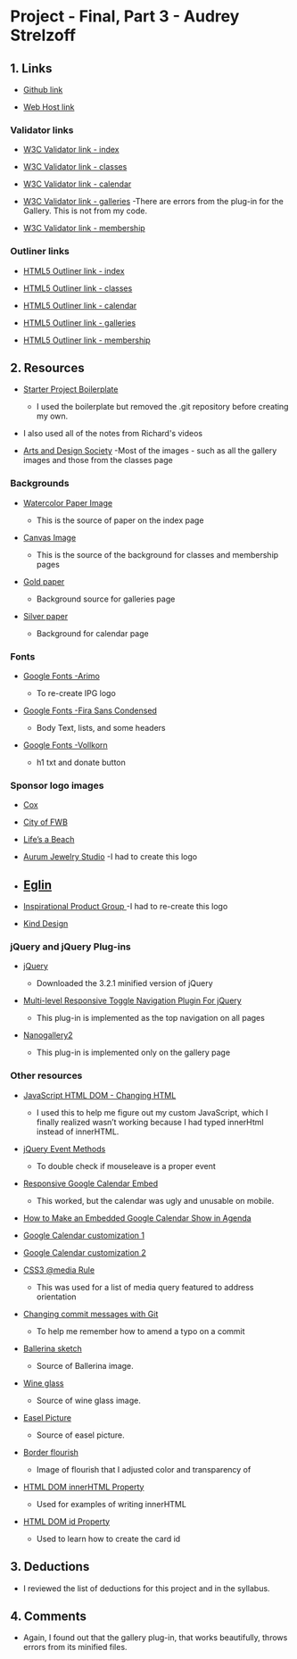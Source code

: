 # Project - Final, Part 3 - Audrey Strelzoff

## 1. Links

* [Github link](https://github.com/astrelzoff/project_final3_strelzoff_audrey)

* [Web Host link](http://www.strelzoffs.com/project_final3_strelzoff_audrey/)

### Validator links

* [W3C Validator link - index](http://validator.w3.org/unicorn/check?ucn_uri=www.strelzoffs.com%2Fproject_final3_strelzoff_audrey%2F&ucn_task=conformance#)

* [W3C Validator link - classes](http://validator.w3.org/unicorn/check?ucn_uri=www.strelzoffs.com%2Fproject_final3_strelzoff_audrey%2Fclasses.html&ucn_lang=en&ucn_task=conformance#)

* [W3C Validator link - calendar](http://validator.w3.org/unicorn/check?ucn_uri=www.strelzoffs.com%2Fproject_final3_strelzoff_audrey%2Fcalendar.html&ucn_lang=en&ucn_task=conformance#)

* [W3C Validator link - galleries](http://validator.w3.org/unicorn/check?ucn_uri=www.strelzoffs.com%2Fproject_final3_strelzoff_audrey%2Fgalleries.html&ucn_lang=en&ucn_task=conformance#)
    -There are errors from the plug-in for the Gallery. This is not from my code.

* [W3C Validator link - membership](http://validator.w3.org/unicorn/check?ucn_uri=www.strelzoffs.com%2Fproject_final3_strelzoff_audrey%2Fmembership.html&ucn_task=conformance#)

### Outliner links

* [HTML5 Outliner link - index](https://gsnedders.html5.org/outliner/process.py?url=http%3A%2F%2Fwww.strelzoffs.com%2Fproject_final3_strelzoff_audrey%2F)

* [HTML5 Outliner link - classes](https://gsnedders.html5.org/outliner/process.py?url=http%3A%2F%2Fwww.strelzoffs.com%2Fproject_final3_strelzoff_audrey%2Fclasses.html)

* [HTML5 Outliner link - calendar](https://gsnedders.html5.org/outliner/process.py?url=http%3A%2F%2Fwww.strelzoffs.com%2Fproject_final3_strelzoff_audrey%2Fcalendar.html)

* [HTML5 Outliner link - galleries](https://gsnedders.html5.org/outliner/process.py?url=http%3A%2F%2Fwww.strelzoffs.com%2Fproject_final3_strelzoff_audrey%2Fgalleries.html)

* [HTML5 Outliner link - membership](https://gsnedders.html5.org/outliner/process.py?url=http%3A%2F%2Fwww.strelzoffs.com%2Fproject_final3_strelzoff_audrey%2Fmembership.html)

## 2. Resources

* [Starter Project Boilerplate](https://github.com/richardkalehoff/UF-starter-project)
    - I used the boilerplate but removed the .git repository before creating my own.


* I also used all of the notes from Richard's videos

* [Arts and Design Society](http://artsdesignsociety.org/)
    -Most of the images - such as all the gallery images and those from the classes page

### Backgrounds

* [Watercolor Paper Image](http://creativity103.com/collections/Paper/fine_art_paper.jpg)
    - This is the source of paper on the index page

* [Canvas Image](https://d2d00szk9na1qq.cloudfront.net/Product/7c5ee04d-caeb-4aeb-8ac6-dd2134472f36/Images/Large_0403808.jpg)
    - This is the source of the background for classes and membership pages

* [Gold paper](https://www.hollanders.com/media/catalog/product/cache/1/image/9df78eab33525d08d6e5fb8d27136e95/b/l/blktsm2155_1_2.jpg  )
    - Background source for galleries page

* [Silver paper](https://www.hollanders.com/media/catalog/product/cache/1/image/9df78eab33525d08d6e5fb8d27136e95/b/l/blktsm2160_1_2.jpg)
    - Background for calendar page


### Fonts

* [Google Fonts -Arimo](https://fonts.google.com/?category=Sans+Serif&sort=alpha&selection.family=Arimo)
    - To re-create IPG logo

* [Google Fonts -Fira Sans Condensed](https://fonts.google.com/specimen/Fira+Sans+Condensed)
    - Body Text, lists, and some headers

* [Google Fonts -Vollkorn](https://fonts.google.com/specimen/Vollkorn)
    - h1 txt and donate button

### Sponsor logo images

* [Cox](https://locations.cox.com/fl/fort-walton-beach/99-eglin-pkwy-ne.html)

* [City of FWB](http://www.fwb.org/)

* [Life’s a Beach](https://lifesabeachllc.com/)

* [Aurum Jewelry Studio](https://aurumjewelrystudio.com/)
    -I had to create this logo

* [Eglin](https://www.eglinfcu.org/)
    -

* [Inspirational Product Group ](https://www.etsy.com/shop/InspirationalProduct)
    -I had to re-create this logo

* [Kind Design](https://kinddesignfineart.com/)

### jQuery and jQuery Plug-ins

* [jQuery](https://jquery.com/download/)
    - Downloaded the 3.2.1 minified version of jQuery

* [Multi-level Responsive Toggle Navigation Plugin For jQuery](https://www.jqueryscript.net/menu/Multi-level-Responsive-Toggle-Navigation-Plugin-For-jQuery.html)
    - This plug-in is implemented as the top navigation on all pages

* [Nanogallery2](https://nanogallery2.nanostudio.org/index.html)
    - This plug-in is implemented only on the gallery page

### Other resources

* [JavaScript HTML DOM - Changing HTML](https://www.w3schools.com/js/js_htmldom_html.asp)
    - I used this to help me figure out my custom JavaScript, which I finally realized wasn’t working because I had typed innerHtml instead of innerHTML.

* [jQuery Event Methods](https://www.w3schools.com/jquery/jquery_ref_events.asp)
    - To double check if mouseleave is a proper event

* [Responsive Google Calendar Embed ](https://codepen.io/profstein/pen/ozrbPJ)
    - This worked, but the calendar was ugly and unusable on mobile.

* [How to Make an Embedded Google Calendar Show in Agenda](http://smallbusiness.chron.com/make-embedded-google-calendar-show-agenda-28685.html)

* [Google Calendar customization 1](https://calendar.google.com/calendar/embed?src=artcenter17@gmail.com&#038;ctz=America/Chicago)

* [Google Calendar customization 2](https://calendar.google.com/calendar/embedhelper?src=o350pomfd9fnlijfq232d2t814%40group.calendar.google.com&ctz=America/New_York)

* [CSS3 @media Rule](https://www.w3schools.com/cssref/css3_pr_mediaquery.asp)
    - This was used for a list of media query featured to address orientation

* [Changing commit messages with Git](http://blog.santosvelasco.com/2011/02/16/changing-commit-messages-with-git/)
    - To help me remember how to amend a typo on a commit

* [Ballerina sketch](https://c1.staticflickr.com/3/2331/2118300131_fbaa8bdefe_b.jpg)
    - Source of Ballerina image.


* [Wine glass](https://pixabay.com/en/wine-glass-red-alcohol-liquor-35326/)
    - Source of wine glass image.


* [Easel Picture](https://pixabay.com/en/paintings-stand-artist-isolated-316440/)
    - Source of easel picture.

* [Border flourish](https://pixabay.com/p-31609/?no_redirect)
    - Image of flourish that I adjusted color and transparency of

* [HTML DOM innerHTML Property](https://www.w3schools.com/jsref/prop_html_innerhtml.asp)
    - Used for examples of writing innerHTML

* [HTML DOM id Property](https://www.w3schools.com/jsref/prop_html_id.asp)
    - Used to learn how to create the card id

## 3. Deductions
* I reviewed the list of deductions for this project and in the syllabus.

## 4. Comments
* Again, I found out that the gallery plug-in, that works beautifully, throws errors from its minified files.

